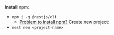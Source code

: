 

**Install** npm:
- ```npm i -g @nestjs/cli```
	- [Problem to install npm?](Problem%20to%20install%20npm?)
Create new project:
- ```nest new <project-name>```
